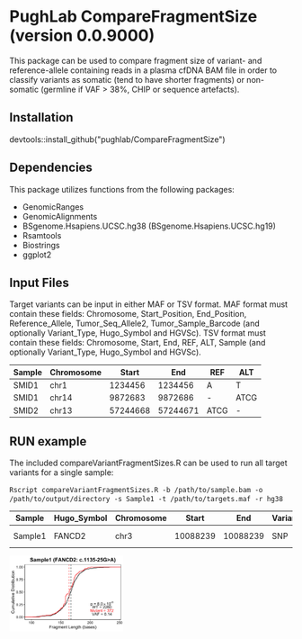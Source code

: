 # PughLab CompareFragmentSize (version 0.0.9000)
This package can be used to compare fragment size of variant- and reference-allele containing reads in a plasma cfDNA BAM file in order to classify variants as somatic (tend to have shorter fragments) or non-somatic (germline if VAF > 38%, CHIP or sequence artefacts).

## Installation
devtools::install_github("pughlab/CompareFragmentSize")

## Dependencies
This package utilizes functions from the following packages:
- GenomicRanges
- GenomicAlignments
- BSgenome.Hsapiens.UCSC.hg38 (BSgenome.Hsapiens.UCSC.hg19)
- Rsamtools
- Biostrings
- ggplot2

## Input Files
Target variants can be input in either MAF or TSV format. MAF format must contain these fields: Chromosome, Start_Position, End_Position, Reference_Allele, Tumor_Seq_Allele2, Tumor_Sample_Barcode (and optionally Variant_Type, Hugo_Symbol and HGVSc). TSV format must contain these fields: Chromosome, Start, End, REF, ALT, Sample (and optionally Variant_Type, Hugo_Symbol and HGVSc).

| Sample | Chromosome | Start | End | REF | ALT |
| --- | --- | --- | --- | --- | --- |
| SMID1 | chr1 | 1234456 | 1234456 | A | T |
| SMID1 | chr14 | 9872683 | 9872686 | - | ATCG |
| SMID2 | chr13 | 57244668 | 57244671 | ATCG | - |

## RUN example
The included compareVariantFragmentSizes.R can be used to run all target variants for a single sample:
```
Rscript compareVariantFragmentSizes.R -b /path/to/sample.bam -o /path/to/output/directory -s Sample1 -t /path/to/targets.maf -r hg38
```

| Sample | Hugo_Symbol | Chromosome | Start | End | Variant_Type | REF | ALT | HGVSc | N.Ref | Median.Ref | N.Alt | Median.Alt | p | VAF | Classification |
| --- | --- | --- | --- | --- | --- | --- | --- | --- | --- | --- | --- | --- | --- | --- | --- |
| Sample1 | FANCD2 | chr3 | 10088239 | 10088239 | SNP | G | A | c.1135-25G>A | 2260 | 167 | 372 | 164 | 8x10^-8 | 0.14 | somatic |

<img src="inst/extdata/fragment_sizes_chr3_10088239_G_A.png" width=40% height=40%>

